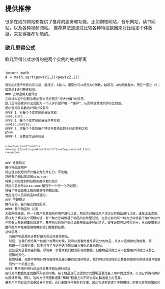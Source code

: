 ## 提供推荐
很多在线的网站都提供了推荐的服务和功能，比如购物网站，音乐网站，读书网站，以及各种视频网站。
推荐算法是通过比较各种特征数据来对比给定个体数据，来获得推荐功能的。

### 欧几里得公式
欧几里得公式求得的是两个实例的绝对距离
<pre><code>
import math
A = math.sqrt(pow(x1,2)+pow(x2,2))
<code><pre>
得到的A值所代表的意义是，越接近，A越小，通常也可以使用A的倒数，越接近，A的倒数越大，而且一直在（0,1]
如果是1说明特征相同。
### 皮尔逊相关度评价
在曲线拟合的过程中皮尔逊方法会修正“夸大分值”的情况。
欧几里得距离评价法会因为一个人评价很严格--“差评”，从而导致整体的评价比较低。
皮尔逊相关系数的计算比较复杂
#### 1、对每个个体实例的偏好求和
sum1,sum2,...
#### 2、每个个体实例的偏好求平方和
sum1sq,sum2sq,...
#### 3、求每个个体的每个特征与其他比较个体的乘积之和
pSum
#### 4、计算皮尔逊评价值
<p><code>
num=pSum-(sum1*sum2/n)
den=sqrt((sum1sq-pow(sum12)/n)\*(sum2sq-pow(sum2,2)/n)
r=num/den
</code></p>
### 推荐物品
推荐物品给用户
特征值加权后的评价值来为影片打分，评论值。
将所有的相似度求和sim.sum;
将乘上相似度的特征相似度求和为总计
然后用总计除以sim.sum(相当于一个归一化的过程)
将每个特征值乘上相似度获得的相似度。
为指定的人员寻找品味相近的。
### 匹配商品
推荐近邻，最为接近的匹配项。
#### 基于物品的 过滤
大型网站来说，将一个用户和其他所有用户进行比较，然后再对每位用户评过分的商品进行比较，速度无法忍受。
所以为了解决这个问题的话，有一种方法叫做基于物品的协作型过滤。在此之前的有一种方法叫做基于用户的协作型过滤。
在拥有大量数据集的情况下，基于物品的协作型过滤能够做出更好的结论，很多计算可以预先执行，从而使需要给予
推荐的用户能够更快地得到他们想要的结果。
总体思路：
  为每件物品预先计算好最为相近的其他物品。
  然后，当我们想给某一位用户推荐的时候，就可以查看他曾经评过分的物品，并从中选出排位靠前者，再
  构建一个加权列表，其中包含了与这些选中物品最为接近的其他物品。
  此处最为显著的差别是，尽管第一步要求我们检查所有的数据，但是物品间的比较不会像用户间的比较那么
  频繁地变化。
  这意味着，无需不停地计算与每样物品最为接近的其他物品，我们可以将这样的运算任务安排在网络流量不是很大的
  另外一个机器上面。
#### 基于用户进行过滤还是基于商品进行过滤
在针对大数据集生成推荐列表的时候，基于物品进行过滤的方式要明显要比基于用户的过滤快，不过它的确有维护物品相似度
的额外开销。同时，这种方法根据数据集”稀疏”程度上的不同也存在精准度上的差异。
基于用户的过滤方法更加易于实现，而且无需任何额外的步骤，因此它通常更适合于规模较小的变化非常频繁的内存数据集。
